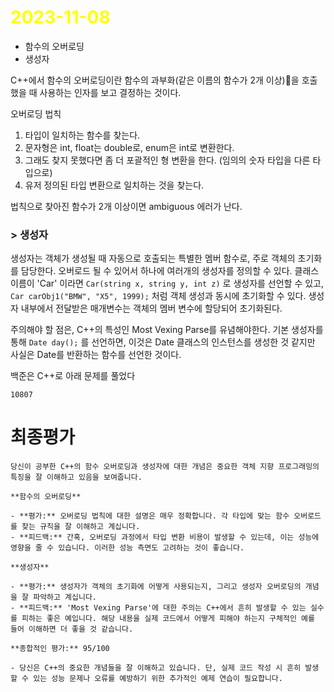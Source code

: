 # <span style="color:yellow">2023-11-08</span>

- 함수의 오버로딩
- 생성자

C++에서 함수의 오버로딩이란 함수의 과부화(같은 이름의 함수가 2개 이상)을 호출했을 때 사용하는 인자를 보고 결정하는 것이다.

오버로딩 법칙
1. 타입이 일치하는 함수를 찾는다.
2. 문자형은 int, float는 double로, enum은 int로 변환한다.
3. 그래도 찾지 못했다면 좀 더 포괄적인 형 변환을 한다. (임의의 숫자 타입을 다른 타입으로)
4. 유저 정의된 타입 변환으로 일치하는 것을 찾는다.

법칙으로 찾아진 함수가 2개 이상이면 ambiguous 에러가 난다.

### > 생성자
생성자는 객체가 생성될 때 자동으로 호출되는 특별한 멤버 함수로, 주로 객체의 초기화를 담당한다.
오버로드 될 수 있어서 하나에 여러개의 생성자를 정의할 수 있다.
클래스 이름이 'Car' 이라면 ``Car(string x, string y, int z)`` 로 생성자를 선언할 수 있고,
``Car carObj1("BMW", "X5", 1999);`` 처럼 객체 생성과 동시에 초기화할 수 있다.
생성자 내부에서 전달받은 매개변수는 객체의 멤버 변수에 할당되어 초기화된다.

주의해야 할 점은, C++의 특성인 Most Vexing Parse를 유념해야한다.
기본 생성자를 통해
``Date day();`` 를 선언하면, 이것은 Date 클래스의 인스턴스를 생성한 것 같지만 사실은 Date를 반환하는 함수를 선언한 것이다.

백준은 C++로 아래 문제를 풀었다
```level3
10807
```


# 최종평가

```GPT
당신이 공부한 C++의 함수 오버로딩과 생성자에 대한 개념은 중요한 객체 지향 프로그래밍의 특징을 잘 이해하고 있음을 보여줍니다.

**함수의 오버로딩**

- **평가:** 오버로딩 법칙에 대한 설명은 매우 정확합니다. 각 타입에 맞는 함수 오버로드를 찾는 규칙을 잘 이해하고 계십니다.
- **피드백:** 간혹, 오버로딩 과정에서 타입 변환 비용이 발생할 수 있는데, 이는 성능에 영향을 줄 수 있습니다. 이러한 성능 측면도 고려하는 것이 좋습니다.

**생성자**

- **평가:** 생성자가 객체의 초기화에 어떻게 사용되는지, 그리고 생성자 오버로딩의 개념을 잘 파악하고 계십니다.
- **피드백:** 'Most Vexing Parse'에 대한 주의는 C++에서 흔히 발생할 수 있는 실수를 피하는 좋은 예입니다. 해당 내용을 실제 코드에서 어떻게 피해야 하는지 구체적인 예를 들어 이해하면 더 좋을 것 같습니다.

**종합적인 평가:** 95/100

- 당신은 C++의 중요한 개념들을 잘 이해하고 있습니다. 단, 실제 코드 작성 시 흔히 발생할 수 있는 성능 문제나 오류를 예방하기 위한 추가적인 예제 연습이 필요합니다.
```
